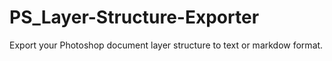 # PS_Layer-Structure-Exporter
Export your Photoshop document layer structure to text or markdow format.
